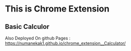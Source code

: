 # This is Chrome Extension
## Basic Calculor 

Also Deployed On github Pages : https://numanekak1.github.io/chrome_extension__Calculator/